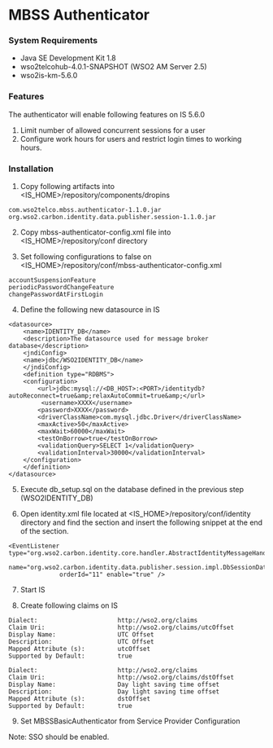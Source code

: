 # MBSS Authenticator

### System Requirements

- Java SE Development Kit 1.8
- wso2telcohub-4.0.1-SNAPSHOT (WSO2 AM Server 2.5)
- wso2is-km-5.6.0

### Features

The authenticator will enable following features on IS 5.6.0 
1. Limit number of allowed concurrent sessions for a user 
2. Configure work hours for users and restrict login times to working hours.  

### Installation

1. Copy following artifacts into <IS_HOME>/repository/components/dropins 
```
com.wso2telco.mbss.authenticator-1.1.0.jar
org.wso2.carbon.identity.data.publisher.session-1.1.0.jar 
```

2. Copy mbss-authenticator-config.xml file into <IS_HOME>/repository/conf directory 

3. Set following configurations to false on <IS_HOME>/repository/conf/mbss-authenticator-config.xml  
```
accountSuspensionFeature 
periodicPasswordChangeFeature 
changePasswordAtFirstLogin 
```

4. Define the following new datasource in IS 
```
<datasource>
    <name>IDENTITY_DB</name>
    <description>The datasource used for message broker database</description>
    <jndiConfig>
	<name>jdbc/WSO2IDENTITY_DB</name>
    </jndiConfig>
    <definition type="RDBMS">
	<configuration>
	    <url>jdbc:mysql://<DB_HOST>:<PORT>/identitydb?autoReconnect=true&amp;relaxAutoCommit=true&amp;</url>
	     <username>XXXX</username>
	    <password>XXXX</password>
	    <driverClassName>com.mysql.jdbc.Driver</driverClassName>
	    <maxActive>50</maxActive>
	    <maxWait>60000</maxWait>
	    <testOnBorrow>true</testOnBorrow>
	    <validationQuery>SELECT 1</validationQuery>
	    <validationInterval>30000</validationInterval>
	</configuration>
    </definition>
</datasource> 
```

5. Execute db_setup.sql on the database defined in the previous step (WSO2IDENTITY_DB) 

6. Open identity.xml file located at <IS_HOME>/repository/conf/identity directory and find the <EventListeners> section and insert the following snippet at the end of the section. 
```
<EventListener type="org.wso2.carbon.identity.core.handler.AbstractIdentityMessageHandler" 
              name="org.wso2.carbon.identity.data.publisher.session.impl.DbSessionDataPublisherImpl" 
              orderId="11" enable="true" /> 
```

7. Start IS

8. Create following claims on IS 
```
Dialect:                      http://wso2.org/claims 
Claim Uri:                    http://wso2.org/claims/utcOffset 
Display Name:                 UTC Offset 
Description:                  UTC Offset 
Mapped Attribute (s):         utcOffset 
Supported by Default:         true 

Dialect:                      http://wso2.org/claims 
Claim Uri:                    http://wso2.org/claims/dstOffset 
Display Name:                 Day light saving time offset 
Description:                  Day light saving time offset 
Mapped Attribute (s):         dstOffset 
Supported by Default:         true 
```

9. Set MBSSBasicAuthenticator from Service Provider Configuration

Note: SSO should be enabled.
 